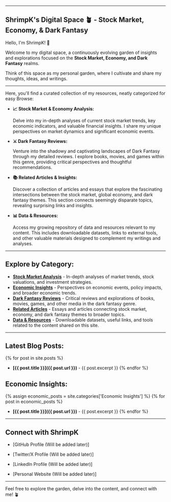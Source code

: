 -----

## ShrimpK's Digital Space 🪴 - Stock Market, Economy, & Dark Fantasy

Hello, I'm ShrimpK\! 👋

Welcome to my digital space, a continuously evolving garden of insights and explorations focused on the **Stock Market, Economy, and Dark Fantasy** realms.

Think of this space as my personal garden, where I cultivate and share my thoughts, ideas, and writings.

---

Here, you'll find a curated collection of my resources, neatly categorized for easy Browse:

  * **📈 Stock Market & Economy Analysis:**

    Delve into my in-depth analyses of current stock market trends, key economic indicators, and valuable financial insights. I share my unique perspectives on market dynamics and significant economic events.

  * **⚔️ Dark Fantasy Reviews:**

    Venture into the shadowy and captivating landscapes of Dark Fantasy through my detailed reviews. I explore books, movies, and games within this genre, providing critical perspectives and thoughtful recommendations.

  * **📚 Related Articles & Insights:**

    Discover a collection of articles and essays that explore the fascinating intersections between the stock market, global economy, and dark fantasy themes. This section connects seemingly disparate topics, revealing surprising links and insights.

  * **📊 Data & Resources:**

    Access my growing repository of data and resources relevant to my content. This includes downloadable datasets, links to external tools, and other valuable materials designed to complement my writings and analyses.

---

## Explore by Category:

*   **[Stock Market Analysis](#stock-market-analysis)** -  In-depth analyses of market trends, stock valuations, and investment strategies.
*   **[Economic Insights](#economic-insights)** -  Perspectives on economic events, policy impacts, and broader economic trends.
*   **[Dark Fantasy Reviews](#dark-fantasy-reviews)** -  Critical reviews and explorations of books, movies, games, and other media in the dark fantasy genre.
*   **[Related Articles](#related-articles)** -  Essays and articles connecting stock market, economy, and dark fantasy themes to broader topics.
*   **[Data & Resources](#data-resources)** -  Downloadable datasets, useful links, and tools related to the content shared on this site.

---

## Latest Blog Posts:

{% for post in site.posts %}
* **[{{ post.title }}]({{ post.url }})** - {{ post.excerpt }}
{% endfor %}

## Economic Insights:

{% assign economic_posts = site.categories['Economic Insights'] %}
{% for post in economic_posts %}
* **[{{ post.title }}]({{ post.url }})** - {{ post.excerpt }}
{% endfor %}

---

## Connect with ShrimpK

*   [GitHub Profile (Will be added later)]

*   [Twitter/X Profile (Will be added later)]

*   [LinkedIn Profile (Will be added later)]

*   [Personal Website (Will be added later)]

---

Feel free to explore the garden, delve into the content, and connect with me\! 🪴
